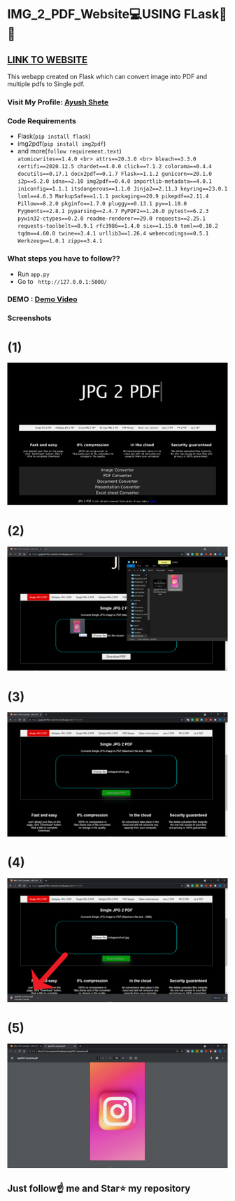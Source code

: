 # IMG_2_PDF_Website💻USING FLask🐍🐍
## [LINK TO WEBSITE](https://jpg2pdf-file-converter.herokuapp.com/)

This webapp created on Flask which can convert image into PDF and multiple pdfs to Single pdf.

### Visit My Profile: [Ayush Shete](https://in.linkedin.com/in/ayushshete)

### Code Requirements
- Flask(`pip install flask`)
- img2pdf(`pip install img2pdf`)
- and more(`follow requirement.text`)
     <br> `atomicwrites==1.4.0
     <br> attrs==20.3.0
     <br> bleach==3.3.0
      certifi==2020.12.5
      chardet==4.0.0
      click==7.1.2
      colorama==0.4.4
      docutils==0.17.1
      docx2pdf==0.1.7
      Flask==1.1.2
      gunicorn==20.1.0
      i2p==5.2.0
      idna==2.10
      img2pdf==0.4.0
      importlib-metadata==4.0.1
      iniconfig==1.1.1
      itsdangerous==1.1.0
      Jinja2==2.11.3
      keyring==23.0.1
      lxml==4.6.3
      MarkupSafe==1.1.1
      packaging==20.9
      pikepdf==2.11.4
      Pillow==8.2.0
      pkginfo==1.7.0
      pluggy==0.13.1
      py==1.10.0
      Pygments==2.8.1
      pyparsing==2.4.7
      PyPDF2==1.26.0
      pytest==6.2.3
      pywin32-ctypes==0.2.0
      readme-renderer==29.0
      requests==2.25.1
      requests-toolbelt==0.9.1
      rfc3986==1.4.0
      six==1.15.0
      toml==0.10.2
      tqdm==4.60.0
      twine==3.4.1
      urllib3==1.26.4
      webencodings==0.5.1
      Werkzeug==1.0.1
      zipp==3.4.1`
      

### What steps you have to follow??

- Run `app.py`
- Go to ` http://127.0.0.1:5000/`

### DEMO : [Demo Video](https://www.linkedin.com/embed/feed/update/urn:li:ugcPost:6795355074357985280?compact=1)

### Screenshots <br>
# (1)
![](images/jpg2pdf-file-converter.herokuapp.com.jpg)
# (2)
![](images/Screenshot%20(386).png)
# (3)
![](images/Screenshot%20(387).png)
# (4)
![](images/Screenshot%20(388).png)
# (5)
![](images/Screenshot%20(389).png)

## Just follow☝️ me and Star⭐ my repository 
